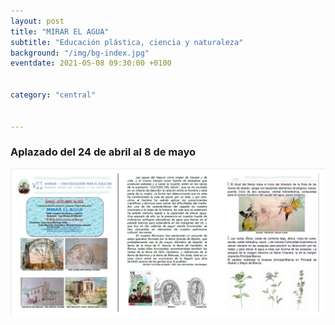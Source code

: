 ```yaml
---
layout: post
title: "MIRAR EL AGUA"
subtitle: "Educación plástica, ciencia y naturaleza"
background: "/img/bg-index.jpg"
eventdate: 2021-05-08 09:30:00 +0100


category: "central"

   
---
```

### Aplazado del 24 de abril al 8 de mayo

![cartel](/img/posts/noriasabaran21.png)
